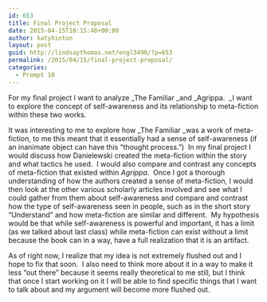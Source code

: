 ```yaml
---
id: 653
title: Final Project Proposal
date: 2015-04-15T18:15:48+00:00
author: katyhinton
layout: post
guid: http://lindsaythomas.net/engl3490/?p=653
permalink: /2015/04/15/final-project-proposal/
categories:
  - Prompt 10
---
```

For my final project I want to analyze _The Familiar _and _Agrippa.  _I want to explore the concept of self-awareness and its relationship to meta-fiction within these two works.

It was interesting to me to explore how _The Familiar _was a work of meta-fiction, to me this meant that it essentially had a sense of self-awareness (if an inanimate object can have this &#8220;thought process.&#8221;)  In my final project I would discuss how Danielewski created the meta-fiction within the story and what tactics he used.  I would also compare and contrast any concepts of meta-fiction that existed within _Agrippa_.  Once I got a thorough understanding of how the authors created a sense of meta-fiction, I would then look at the other various scholarly articles involved and see what I could gather from them about self-awareness and compare and contrast how the type of self-awareness seen in people, such as in the short story &#8220;Understand&#8221; and how meta-fiction are similar and different.  My hypothesis would be that while self-awareness is powerful and important, it has a limit (as we talked about last class) while meta-fiction can exist without a limit because the book can in a way, have a full realization that it is an artifact.

As of right now, I realize that my idea is not extremely flushed out and I hope to fix that soon.  I also need to think more about it in a way to make it less &#8220;out there&#8221; because it seems really theoretical to me still, but I think that once I start working on it I will be able to find specific things that I want to talk about and my argument will become more flushed out.